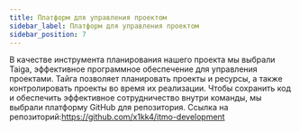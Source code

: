 ```yaml
---
title: Платформ для управления проектом
sidebar_label: Платформ для управления проектом
sidebar_position: 7
---
```


В качестве инструмента планирования нашего проекта мы выбрали Taiga, эффективное программное обеспечение для управления проектами. Тайга позволяет планировать проекты и ресурсы, а также контролировать проекты во время их реализации.
Чтобы сохранить код и обеспечить эффективное сотрудничество внутри команды, мы выбрали платформу GitHub для репозитория. Ссылка на репозиторий:https://github.com/x1kk4/itmo-development